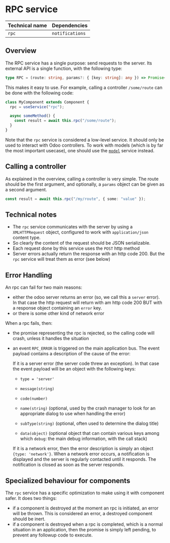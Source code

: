 # RPC service

| Technical name | Dependencies    |
| -------------- | --------------- |
| `rpc`          | `notifications` |

## Overview

The RPC service has a single purpose: send requests to the server. Its external
API is a single function, with the following type:

```ts
type RPC = (route: string, params?: { [key: string]: any }) => Promise<any>;
```

This makes it easy to use. For example, calling a controller `/some/route` can
be done with the following code:

```ts
class MyComponent extends Component {
  rpc = useService("rpc");

  async someMethod() {
    const result = await this.rpc("/some/route");
  }
}
```

Note that the `rpc` service is considered a low-level service. It should only be
used to interact with Odoo controllers. To work with models (which is by far the
most important usecase), one should use the [`model`](model.md) service instead.

## Calling a controller

As explained in the overview, calling a controller is very simple. The route
should be the first argument, and optionally, a `params` object can be given as
a second argument.

```ts
const result = await this.rpc("/my/route", { some: "value" });
```

## Technical notes

- The `rpc` service communicates with the server by using a `XMLHTTPRequest` object,
  configured to work with `application/json` content type.
- So clearly the content of the request should be JSON serializable.
- Each request done by this service uses the `POST` http method
- Server errors actually return the response with an http code 200. But the `rpc`
  service will treat them as error (see below)

## Error Handling

An rpc can fail for two main reasons:

- either the odoo server returns an error (so, we call this a `server` error).
  In that case the http request will return with am http code 200 BUT with a
  response object containing an `error` key.
- or there is some other kind of network error

When a rpc fails, then:

- the promise representing the rpc is rejected, so the calling code will crash,
  unless it handles the situation
- an event `RPC_ERROR` is triggered on the main application bus. The event payload
  contains a description of the cause of the error:

  If it is a server error (the server code threw an exception). In that case
  the event payload will be an object with the following keys:

  - `type = 'server'`
  - `message(string)`
  - `code(number)`

  - `name(string)` (optional, used by the crash manager to look for an appropriate
    dialog to use when handling the error)
  - `subType(string)` (optional, often used to determine the dialog title)
  - `data(object)` (optional object that can contain various keys among which
    `debug`: the main debug information, with the call stack)

  If it is a network error, then the error description is simply an object
  `{type: 'network'}`.
  When a network error occurs, a notification is displayed and the server is regularly
  contacted until it responds. The notification is closed as soon as the server responds.

## Specialized behaviour for components

The `rpc` service has a specific optimization to make using it with component safer. It
does two things:

- if a component is destroyed at the moment an rpc is initiated, an error will
  be thrown. This is considered an error, a destroyed component should be inert.
- if a component is destroyed when a rpc is completed, which is a normal situation
  in an application, then the promise is simply left pending, to prevent any
  followup code to execute.
